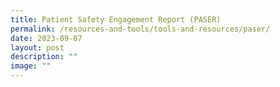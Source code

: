 ```yaml
---
title: Patient Safety Engagement Report (PASER)
permalink: /resources-and-tools/tools-and-resources/paser/
date: 2023-09-07
layout: post
description: ""
image: ""
---
```

